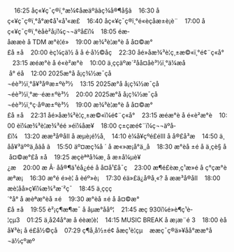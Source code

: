     16:25 åç«¥ç¯ç®ï¸°æ¼¢å­æäºâãç¾å®¶å§ã    16:30 åç«¥ç¯ç®ï¸°å°æ¢å¹«å¹«æ£    16:40 åç«¥ç¯ç®ï¸°é«è­çå­æ±è¡è¨    17:00 åç«¥ç¯ç®ï¸°èåè²å¡ï¼ç¬¬äºå­£ï¼    18:05 éæ­åææè å TDM æ°è¦é»    19:00 æ¾³è¦æ°è å å¤©æ°£å ±å    20:00 èç¼çä½ å å é·å½©åç    22:30 åé»åæ¾³è¦ç¸±æ©«ï¸°é¢¨ç«å°    23:15 æéæ°è å é«è²æ°è    10:00 ä¸ççäºæ´²åå¤åè³½ï¸°ä¼æå å° éå    12:00 2025æ°å å¡ç¾½æ¯çå¬éè³½ï¸°å¥³å®æ±ºè³½    13:15 2025æ°å å¡ç¾½æ¯çå¬éè³½ï¸°æ··éæ±ºè³½    20:00 2025æ°å å¡ç¾½æ¯çå¬éè³½ï¸°ç·å®æ±ºè³½    19:00 æ¾³è¦æ°è å å¤©æ°£å ±å    22:31 åé»åæ¾³è¦ç¸±æ©«ï¼é¢¨ç«å°    23:15 æéæ°è å é«è²æ°è    10:00 èï¼æ¾³è¦æ¾³éé »éï¼åæ­¥    18:00 ç±çæé¢¨ï¼ç¬¬äºå­£ï¼    13:20 ææ³å®åII å æµè¡é½å¸    14:10 è¼å¥çºé£éIII å å®£å³æ    14:50 ä¸åå¥³äººä¸åãå ã    15:50 äº¤æç¾å ´ å æ«»æ¡å°ä¸¸å­    18:30 æ°èå ±é å ä¸çè§ å å¤©æ°£å ±å    19:25 æçèªªå¾æ¸ å æ±å¼µè¥¿æ    20:00 æ Â· åå®¶ä¹éå¿éé å å¤å¹£å¯ç    23:00 æ¶é£èæ¸ç¹æ»é å ç°çæ°èæªæ¡    16:30 æ°é é»è¦ å èéº»è¡    17:30 éä»£ä¿å®å¸«? å ææ³å®åII    18:00 æè¦åå»ç¥ï¼æ¾³æ´²ç¯    18:45 ä¸ççç´°å° å æèªæ°èå ±é    19:30 æ°èå ±é å å¤©æ°£å ±å    19:55 è²¡ç¶æ¶æ¯ å åµæ°ååº¦    21:45 æç 930ï¼é»è¶ç¹è­¦çµ3    01:25 ä¸­å24å°æ å éèæ¦è¦    14:15 MUSIC BREAK å æ­¡æ¨é 3    18:00 èåå¥³è¡ å é£å½©çå    07:29 ç¶å¸å½±é¢ åæç¹è­¦çµ    ææç¯ç®ä»¥åå°ææ°å¬ä½çºæº